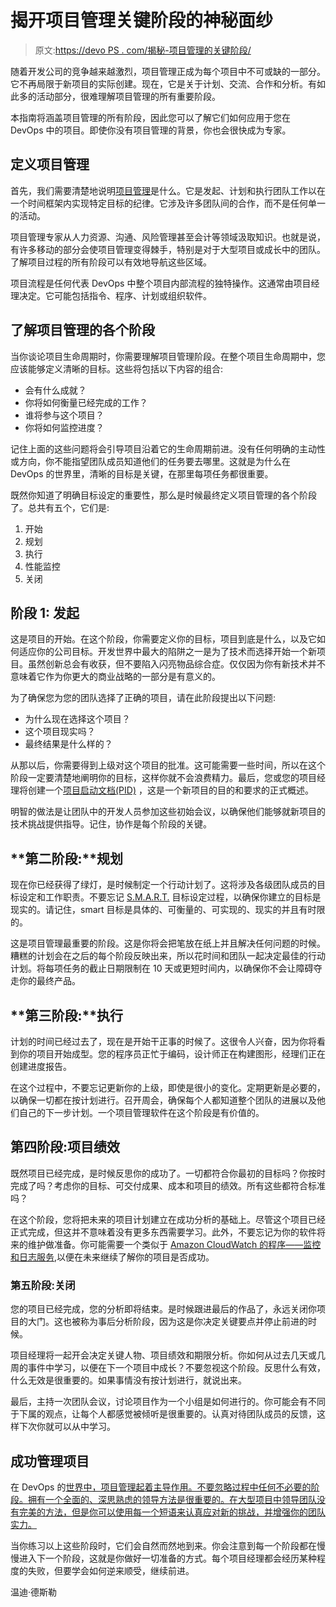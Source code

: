 # 揭开项目管理关键阶段的神秘面纱

> 原文:[https://devo PS . com/揭秘-项目管理的关键阶段/](https://devops.com/demystifying-crucial-phases-of-project-management/)

随着开发公司的竞争越来越激烈，项目管理正成为每个项目中不可或缺的一部分。它不再局限于新项目的实际创建。现在，它是关于计划、交流、合作和分析。有如此多的活动部分，很难理解项目管理的所有重要阶段。

本指南将涵盖项目管理的所有阶段，因此您可以了解它们如何应用于您在 DevOps 中的项目。即使你没有项目管理的背景，你也会很快成为专家。

## 定义项目管理

首先，我们需要清楚地说明[项目管理](https://www.pmi.org/about/learn-about-pmi/what-is-project-management)是什么。它是发起、计划和执行团队工作以在一个时间框架内实现特定目标的纪律。它涉及许多团队间的合作，而不是任何单一的活动。

项目管理专家从人力资源、沟通、风险管理甚至会计等领域汲取知识。也就是说，有许多移动的部分会使项目管理变得棘手，特别是对于大型项目或成长中的团队。了解项目过程的所有阶段可以有效地导航这些区域。

项目流程是任何代表 DevOps 中整个项目内部流程的独特操作。这通常由项目经理决定。它可能包括指令、程序、计划或组织软件。

## 了解项目管理的各个阶段

当你谈论项目生命周期时，你需要理解项目管理阶段。在整个项目生命周期中，您应该能够定义清晰的目标。这些将包括以下内容的组合:

*   会有什么成就？
*   你将如何衡量已经完成的工作？
*   谁将参与这个项目？
*   你将如何监控进度？

记住上面的这些问题将会引导项目沿着它的生命周期前进。没有任何明确的主动性或方向，你不能指望团队成员知道他们的任务要去哪里。这就是为什么在 DevOps 的世界里，清晰的目标是关键，在那里每项任务都很重要。

既然你知道了明确目标设定的重要性，那么是时候最终定义项目管理的各个阶段了。总共有五个，它们是:

1.  开始
2.  规划
3.  执行
4.  性能监控
5.  关闭

## **阶段** 1: **发起**

这是项目的开始。在这个阶段，你需要定义你的目标，项目到底是什么，以及它如何适应你的公司目标。开发世界中最大的陷阱之一是为了技术而选择开始一个新项目。虽然创新总会有收获，但不要陷入闪亮物品综合症。仅仅因为你有新技术并不意味着它作为你更大的商业战略的一部分是有意义的。

为了确保您为您的团队选择了正确的项目，请在此阶段提出以下问题:

*   为什么现在选择这个项目？
*   这个项目现实吗？
*   最终结果是什么样的？

从那以后，你需要得到上级对这个项目的批准。这可能需要一些时间，所以在这个阶段一定要清楚地阐明你的目标，这样你就不会浪费精力。最后，您或您的项目经理将创建一个[项目启动文档(PID)](https://www.toolshero.com/project-management/project-initiation-document-pid/) ，这是一个新项目的目的和要求的正式概述。

明智的做法是让团队中的开发人员参加这些初始会议，以确保他们能够就新项目的技术挑战提供指导。记住，协作是每个阶段的关键。

## **第二阶段:**规划

现在你已经获得了绿灯，是时候制定一个行动计划了。这将涉及各级团队成员的目标设定和工作职责。不要忘记 [S.M.A.R.T.](https://www.mindtools.com/pages/article/smart-goals.htm) 目标设定过程，以确保你建立的目标是现实的。请记住，smart 目标是具体的、可衡量的、可实现的、现实的并且有时限的。

这是项目管理最重要的阶段。这是你将会把笔放在纸上并且解决任何问题的时候。糟糕的计划会在之后的每个阶段反映出来，所以花时间和团队一起决定最佳的行动计划。将每项任务的截止日期限制在 10 天或更短时间内，以确保你不会让障碍夺走你的最终产品。

## **第三阶段:**执行

计划的时间已经过去了，现在是开始干正事的时候了。这很令人兴奋，因为你将看到你的项目开始成型。您的程序员正忙于编码，设计师正在构建图形，经理们正在创建进度报告。

在这个过程中，不要忘记更新你的上级，即使是很小的变化。定期更新是必要的，以确保一切都在按计划进行。召开周会，确保每个人都知道整个团队的进展以及他们自己的下一步计划。一个项目管理软件在这个阶段是有价值的。

## **第四阶段:项目**绩效

既然项目已经完成，是时候反思你的成功了。一切都符合你最初的目标吗？你按时完成了吗？考虑你的目标、可交付成果、成本和项目的绩效。所有这些都符合标准吗？

在这个阶段，您将把未来的项目计划建立在成功分析的基础上。尽管这个项目已经正式完成，但这并不意味着没有更多东西需要学习。此外，不要忘记为你的软件将来的维护做准备。你可能需要一个类似于 [Amazon CloudWatch 的程序——监控和日志服务](https://help.papertrailapp.com/kb/hosting-services/amazon-cloudwatch/),以便在未来继续了解你的项目是否成功。

### **第五阶段:关闭**

您的项目已经完成，您的分析即将结束。是时候跟进最后的作品了，永远关闭你项目的大门。这也被称为事后分析阶段，因为这是你决定关键要点并停止前进的时候。

项目经理将一起开会决定关键人物、项目绩效和期限分析。你如何从过去几天或几周的事件中学习，以便在下一个项目中成长？不要忽视这个阶段。反思什么有效，什么无效是很重要的。如果事情没有按计划进行，就说出来。

最后，主持一次团队会议，讨论项目作为一个小组是如何进行的。你可能会有不同于下属的观点，让每个人都感觉被倾听是很重要的。认真对待团队成员的反馈，这样下次你就可以从中学习。

## 成功管理项目

在 DevOps 的[世界中，项目管理起着主导作用。不要忽略过程中任何不必要的阶段。拥有一个全面的、深思熟虑的领导方法是很重要的。在大型项目中领导团队没有完美的方法，但是你可以使用每一个短语来认真应对新的挑战，并增强你的团队实力。](https://devopsideas.com/things-learn-devops-devops-career-roadmap/)

当你练习以上这些阶段时，它们会自然而然地到来。你会注意到每一个阶段都在慢慢进入下一个阶段，这就是你做好一切准备的方式。每个项目经理都会经历某种程度的失败，但要学会如何逆来顺受，继续前进。

温迪·德斯勒
